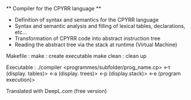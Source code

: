 ** Compiler for the CPYRR language **

- Definition of syntax and semantics for the CPYRR language
- Syntax and semantic analysis and filling of lexical tables, declarations, etc...
- Transformation of CPYRR code into abstract instruction tree
- Reading the abstract tree via the stack at runtime (Virtual Machine)

Makefile : make : create executable make clean : clean up

Executable : ./compiler <programmes/subfolder/prog_name.cp> <-t (display. tables)> <-a (display. trees)> <-p (display.stack)> <-e (program execution)>

Translated with DeepL.com (free version)
